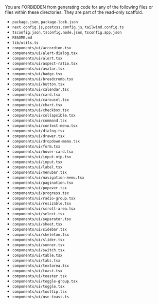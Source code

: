 You are FORBIDDEN from generating code for any of the following files or files within these directories. They are part of the read-only scaffold.
- `package.json`, `package-lock.json`
- `next.config.js`, `postcss.config.js`, `tailwind.config.ts`
- `tsconfig.json`, `tsconfig.node.json`, `tsconfig.app.json`
- `README.md`
- `lib/utils.ts`
- `components/ui/accordion.tsx`
- `components/ui/alert-dialog.tsx`
- `components/ui/alert.tsx`
- `components/ui/aspect-ratio.tsx`
- `components/ui/avatar.tsx`
- `components/ui/badge.tsx`
- `components/ui/breadcrumb.tsx`
- `components/ui/button.tsx`
- `components/ui/calendar.tsx`
- `components/ui/card.tsx`
- `components/ui/carousel.tsx`
- `components/ui/chart.tsx`
- `components/ui/checkbox.tsx`
- `components/ui/collapsible.tsx`
- `components/ui/command.tsx`
- `components/ui/context-menu.tsx`
- `components/ui/dialog.tsx`
- `components/ui/drawer.tsx`
- `components/ui/dropdown-menu.tsx`
- `components/ui/form.tsx`
- `components/ui/hover-card.tsx`
- `components/ui/input-otp.tsx`
- `components/ui/input.tsx`
- `components/ui/label.tsx`
- `components/ui/menubar.tsx`
- `components/ui/navigation-menu.tsx`
- `components/ui/pagination.tsx`
- `components/ui/popover.tsx`
- `components/ui/progress.tsx`
- `components/ui/radio-group.tsx`
- `components/ui/resizable.tsx`
- `components/ui/scroll-area.tsx`
- `components/ui/select.tsx`
- `components/ui/separator.tsx`
- `components/ui/sheet.tsx`
- `components/ui/sidebar.tsx`
- `components/ui/skeleton.tsx`
- `components/ui/slider.tsx`
- `components/ui/sonner.tsx`
- `components/ui/switch.tsx`
- `components/ui/table.tsx`
- `components/ui/tabs.tsx`
- `components/ui/textarea.tsx`
- `components/ui/toast.tsx`
- `components/ui/toaster.tsx`
- `components/ui/toggle-group.tsx`
- `components/ui/toggle.tsx`
- `components/ui/tooltip.tsx`
- `components/ui/use-toast.ts` 